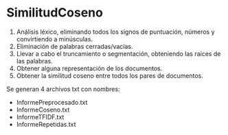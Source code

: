 # SimilitudCoseno
1.  Análisis léxico, eliminando todos los signos de puntuación, números y convirtiendo a minúsculas. 
2.  Eliminación de palabras cerradas/vacías. 
3.  Llevar a cabo el truncamiento o segmentación, obteniendo las raíces de las palabras. 
4.  Obtener alguna representación de los documentos. 
5.  Obtener la similitud coseno entre todos los pares de documentos.

Se generan 4 archivos txt con nombres: 
- InformePreprocesado.txt
- InformeCoseno.txt
- InformeTFIDF.txt
- InformeRepetidas.txt
